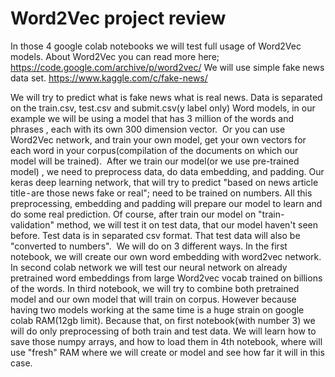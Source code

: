 # Word2Vec project review

In those 4 google colab notebooks we will test full usage of Word2Vec models.
About Word2Vec you can read more here; https://code.google.com/archive/p/word2vec/
We will use simple fake news data set. https://www.kaggle.com/c/fake-news/

We will try to predict what is fake news what is real news. Data is separated on the train.csv, test.csv and submit.csv(y label only)
Word models, in our example we will be using a model that has 3 million of the words and phrases , each with its own 300 dimension vector. 
Or you can use Word2Vec network, and train your own model, get your own vectors for each word in your corpus(compilation of the documents on which our model will be trained). 
After we train our model(or we use pre-trained model) , we need to preprocess data, do data embedding, and padding. Our keras deep learning network, that will try to predict "based on news article title - are those news fake or real"; need to be trained on numbers. All this preprocessing, embedding and padding will prepare our model to learn and do some real prediction.
Of course, after train our model on "train-validation" method, we will test it on test data, that our model haven't seen before. Test data is in separated csv format. That test data will also be "converted to numbers". 
We will do on 3 different ways. In the first notebook, we will create our own word embedding with word2vec network. In second colab network we will test our neural network on already pretrained word embeddings from large Word2vec vocab trained on billions of the words.
In third notebook, we will try to combine both pretrained model and our own model that will train on corpus. However because having two models working at the same time is a huge strain on google colab RAM(12gb limit). Because that, on first notebook(with number 3) we will do only preprocessing of both train and test data. We will learn how to save those numpy arrays, and how to load them in 4th notebook, where will use "fresh" RAM where we will create or model and see how far it will in this case.
